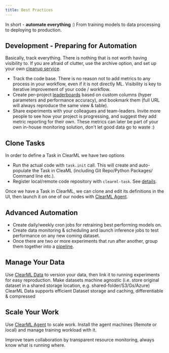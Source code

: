 ```yaml
---
title: Best Practices
---
```


In short - **automate everything** :)
From training models to data processing to deploying to production.

## Development - Preparing for Automation
Basically, track everything. There is nothing that is not worth having visibility to.
If you are afraid of clutter, use the archive option, and set up your own [cleanup service](../../guides/services/cleanup_service).

- Track the code base. There is no reason not to add metrics to any process in your workflow, even if it is not directly ML. Visibility is key to iterative improvement of your code / workflow.
- Create per-project [leaderboards](../../guides/ui/building_leader_board.md) based on custom columns 
  (hyper parameters and performance accuracy), and bookmark them (full URL will always reproduce the same view & table).
- Share experiments with your colleagues and team-leaders. 
  Invite more people to see how your project is progressing, and suggest they add metric reporting for their own.
  These metrics can later be part of your own in-house monitoring solution, don't let good data go to waste :)

## Clone Tasks
In order to define a Task in ClearML we have two options
- Run the actual code with `task.init` call. This will create and auto-populate the Task in CleaML (including Git Repo/Python Packages/ Command line etc.).
- Register local/remote code repository with `clearml-task`. See [details](../../apps/clearml_task.md).

Once we have a Task in ClearML, we can clone and edit its definitions in the UI, then launch it on one of our nodes with [ClearML Agent](../../clearml_agent.md).

## Advanced Automation
- Create daily/weekly cron jobs for retraining best performing models on.
- Create data monitoring & scheduling and launch inference jobs to test performance on any new coming dataset.
- Once there are two or more experiments that run after another, group them together into a [pipeline](../../fundamentals/pipelines.md).

## Manage Your Data
Use [ClearML Data](../../clearml_data/clearml_data.md) to version your data, then link it to running experiments for easy reproduction.
Make datasets machine agnostic (i.e. store original dataset in a shared storage location, e.g. shared-folder/S3/Gs/Azure)
ClearML Data supports efficient Dataset storage and caching, differentiable & compressed

## Scale Your Work
Use [ClearML Agent](../../clearml_agent.md) to scale work. Install the agent machines (Remote or local) and manage
training workload with it. 

Improve team collaboration by transparent resource monitoring, always know what is running where.
